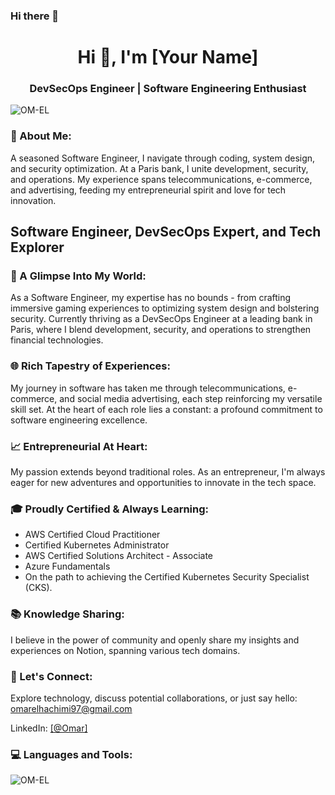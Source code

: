 ### Hi there 👋

<!--
**OM-EL/OM-EL** is a ✨ _special_ ✨ repository because its `README.md` (this file) appears on your GitHub profile.

Here are some ideas to get you started:

- 🔭 At the heart of LCL, I blend DevOps with security, ensuring robust and secure systems in the dynamic world of banking.
- 🌱 I’m currently learning ...
- 👯 I’m looking to collaborate on ...
- 🤔 I’m looking for help with ...
- 💬 Ask me about ...
- 📫 How to reach me: ...
- 😄 Pronouns: ...
- ⚡ Fun fact: ...

- 🚀 A Glimpse Into My World:
As a Software Engineer, my expertise has no bounds - from crafting immersive gaming experiences to optimizing system design and bolstering security.
Currently thriving as a DevSecOps Engineer at a leading bank in Paris, where I blend development, security, and operations to strengthen financial technologies.



🌐 Rich Tapestry of Experiences:
My journey in software has taken me through telecommunications, e-commerce, and social media advertising, each step reinforcing my versatile skill set.
At the heart of each role lies a constant: a profound commitment to software engineering excellence.


📈 Entrepreneurial At Heart:
My passion extends beyond traditional roles. As an entrepreneur, I'm always eager for new adventures and opportunities to innovate in the tech space.


🎓 Proudly Certified & Always Learning:
- AWS Certified Cloud Practitioner
- Certified Kubernetes Administrator
- AWS Certified Solutions Architect - Associate
- Azure Fundamentals
- On the path to achieving the Certified Kubernetes Security Specialist (CKS).


📚 Knowledge Sharing:
I believe in the power of community and openly share my insights and experiences on Notion, spanning various tech domains.
🔗 Let's Connect:
 
Let's innovate together in the world of banking and technology: omarelhachimi97@gmail.com
LinkedIn: https://www.linkedin.com/in/omar-el-hachimi-b48286158/

-->


<h1 align="center">Hi 👋, I'm [Your Name]</h1>
<h3 align="center">DevSecOps Engineer | Software Engineering Enthusiast</h3>

<p align="left"> <img src="https://komarev.com/ghpvc/?username=OM-EL&label=Profile%20views&color=0e75b6&style=flat" alt="OM-EL" /> </p>

<h3 align="left">🌟 About Me:</h3>
<p align="left">
A seasoned Software Engineer, I navigate through coding, system design, and security optimization. At a Paris bank, I unite development, security, and operations. My experience spans telecommunications, e-commerce, and advertising, feeding my entrepreneurial spirit and love for tech innovation.
</p>

<!DOCTYPE html>
<html>
<head>
    <title>Omar</title>
</head>
<body>

<h2> Software Engineer, DevSecOps Expert, and Tech Explorer</h2>

<section>
    <h3>🚀 A Glimpse Into My World:</h3>
    <p>As a Software Engineer, my expertise has no bounds - from crafting immersive gaming experiences to optimizing system design and bolstering security. Currently thriving as a DevSecOps Engineer at a leading bank in Paris, where I blend development, security, and operations to strengthen financial technologies.</p>
</section>

<section>
    <h3>🌐 Rich Tapestry of Experiences:</h3>
    <p>My journey in software has taken me through telecommunications, e-commerce, and social media advertising, each step reinforcing my versatile skill set. At the heart of each role lies a constant: a profound commitment to software engineering excellence.</p>
</section>

<section>
    <h3>📈 Entrepreneurial At Heart:</h3>
    <p>My passion extends beyond traditional roles. As an entrepreneur, I'm always eager for new adventures and opportunities to innovate in the tech space.</p>
</section>

<section>
    <h3>🎓 Proudly Certified & Always Learning:</h3>
    <ul>
        <li>AWS Certified Cloud Practitioner</li>
        <li>Certified Kubernetes Administrator</li>
        <li>AWS Certified Solutions Architect - Associate</li>
        <li>Azure Fundamentals</li>
        <li>On the path to achieving the Certified Kubernetes Security Specialist (CKS).</li>
    </ul>
</section>

<section>
    <h3>📚 Knowledge Sharing:</h3>
    <p>I believe in the power of community and openly share my insights and experiences on Notion, spanning various tech domains.</p>
</section>

<section>
    <h3>🔗 Let's Connect:</h3>
    <p>Explore technology, discuss potential collaborations, or just say hello: <a href="omarelhachimi97@gmail.com">omarelhachimi97@gmail.com</a></p>
    <p>LinkedIn: <a href="https://www.linkedin.com/in/omar-el-hachimi-b48286158/">[@Omar]</a></p>
</section>

</body>
</html>


<h3 align="left">💻 Languages and Tools:</h3>
<p align="left">
<!-- Icons of languages and tools -->
</p>

<p><img align="center" src="https://github-readme-stats.vercel.app/api/top-langs?username=OM-EL&show_icons=true&locale=en&layout=compact" alt="OM-EL" /></p>
